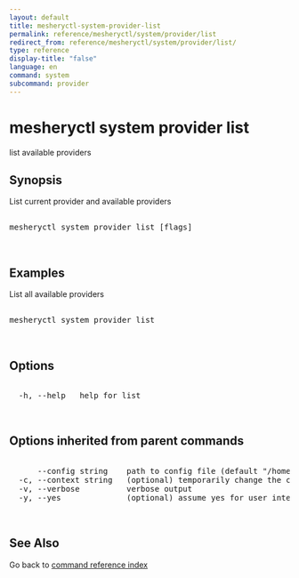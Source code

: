 ```yaml
---
layout: default
title: mesheryctl-system-provider-list
permalink: reference/mesheryctl/system/provider/list
redirect_from: reference/mesheryctl/system/provider/list/
type: reference
display-title: "false"
language: en
command: system
subcommand: provider
---
```


# mesheryctl system provider list

list available providers

## Synopsis

List current provider and available providers

<pre class='codeblock-pre'>
<div class='codeblock'>
mesheryctl system provider list [flags]

</div>
</pre> 

## Examples

List all available providers
<pre class='codeblock-pre'>
<div class='codeblock'>
mesheryctl system provider list

</div>
</pre> 

## Options

<pre class='codeblock-pre'>
<div class='codeblock'>
  -h, --help   help for list

</div>
</pre>

## Options inherited from parent commands

<pre class='codeblock-pre'>
<div class='codeblock'>
      --config string    path to config file (default "/home/runner/.meshery/config.yaml")
  -c, --context string   (optional) temporarily change the current context.
  -v, --verbose          verbose output
  -y, --yes              (optional) assume yes for user interactive prompts.

</div>
</pre>

## See Also

Go back to [command reference index](/reference/mesheryctl/) 

